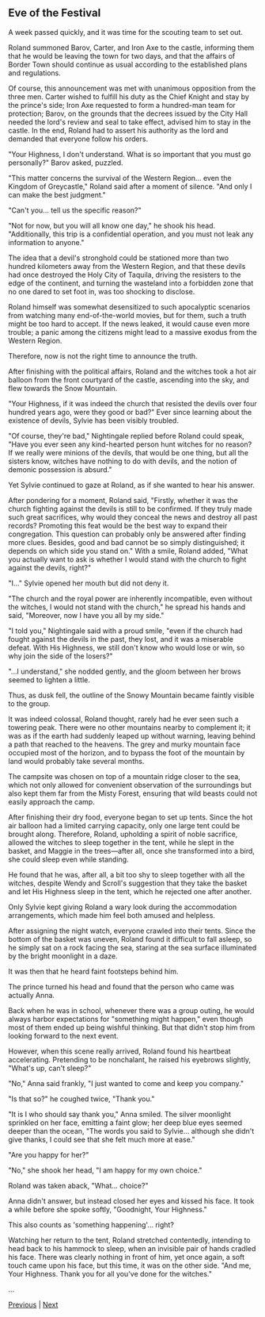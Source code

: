 ## Eve of the Festival
A week passed quickly, and it was time for the scouting team to set out.

Roland summoned Barov, Carter, and Iron Axe to the castle, informing them that he would be leaving the town for two days, and that the affairs of Border Town should continue as usual according to the established plans and regulations.

Of course, this announcement was met with unanimous opposition from the three men. Carter wished to fulfill his duty as the Chief Knight and stay by the prince's side; Iron Axe requested to form a hundred-man team for protection; Barov, on the grounds that the decrees issued by the City Hall needed the lord's review and seal to take effect, advised him to stay in the castle. In the end, Roland had to assert his authority as the lord and demanded that everyone follow his orders.

"Your Highness, I don't understand. What is so important that you must go personally?" Barov asked, puzzled.

"This matter concerns the survival of the Western Region... even the Kingdom of Greycastle," Roland said after a moment of silence. "And only I can make the best judgment."

"Can't you... tell us the specific reason?"

"Not for now, but you will all know one day," he shook his head. "Additionally, this trip is a confidential operation, and you must not leak any information to anyone."

The idea that a devil's stronghold could be stationed more than two hundred kilometers away from the Western Region, and that these devils had once destroyed the Holy City of Taquila, driving the resisters to the edge of the continent, and turning the wasteland into a forbidden zone that no one dared to set foot in, was too shocking to disclose.

Roland himself was somewhat desensitized to such apocalyptic scenarios from watching many end-of-the-world movies, but for them, such a truth might be too hard to accept. If the news leaked, it would cause even more trouble; a panic among the citizens might lead to a massive exodus from the Western Region.



Therefore, now is not the right time to announce the truth.

After finishing with the political affairs, Roland and the witches took a hot air balloon from the front courtyard of the castle, ascending into the sky, and flew towards the Snow Mountain.

"Your Highness, if it was indeed the church that resisted the devils over four hundred years ago, were they good or bad?" Ever since learning about the existence of devils, Sylvie has been visibly troubled.

"Of course, they're bad," Nightingale replied before Roland could speak, "Have you ever seen any kind-hearted person hunt witches for no reason? If we really were minions of the devils, that would be one thing, but all the sisters know, witches have nothing to do with devils, and the notion of demonic possession is absurd."

Yet Sylvie continued to gaze at Roland, as if she wanted to hear his answer.

After pondering for a moment, Roland said, "Firstly, whether it was the church fighting against the devils is still to be confirmed. If they truly made such great sacrifices, why would they conceal the news and destroy all past records? Promoting this feat would be the best way to expand their congregation. This question can probably only be answered after finding more clues. Besides, good and bad cannot be so simply distinguished; it depends on which side you stand on." With a smile, Roland added, "What you actually want to ask is whether I would stand with the church to fight against the devils, right?"

"I..." Sylvie opened her mouth but did not deny it.

"The church and the royal power are inherently incompatible, even without the witches, I would not stand with the church," he spread his hands and said, "Moreover, now I have you all by my side."

"I told you," Nightingale said with a proud smile, "even if the church had fought against the devils in the past, they lost, and it was a miserable defeat. With His Highness, we still don't know who would lose or win, so why join the side of the losers?"



"...I understand," she nodded gently, and the gloom between her brows seemed to lighten a little.

Thus, as dusk fell, the outline of the Snowy Mountain became faintly visible to the group.

It was indeed colossal, Roland thought, rarely had he ever seen such a towering peak. There were no other mountains nearby to complement it; it was as if the earth had suddenly leaped up without warning, leaving behind a path that reached to the heavens. The grey and murky mountain face occupied most of the horizon, and to bypass the foot of the mountain by land would probably take several months.

The campsite was chosen on top of a mountain ridge closer to the sea, which not only allowed for convenient observation of the surroundings but also kept them far from the Misty Forest, ensuring that wild beasts could not easily approach the camp.

After finishing their dry food, everyone began to set up tents. Since the hot air balloon had a limited carrying capacity, only one large tent could be brought along. Therefore, Roland, upholding a spirit of noble sacrifice, allowed the witches to sleep together in the tent, while he slept in the basket, and Maggie in the trees—after all, once she transformed into a bird, she could sleep even while standing.

He found that he was, after all, a bit too shy to sleep together with all the witches, despite Wendy and Scroll's suggestion that they take the basket and let His Highness sleep in the tent, which he rejected one after another.

Only Sylvie kept giving Roland a wary look during the accommodation arrangements, which made him feel both amused and helpless.

After assigning the night watch, everyone crawled into their tents. Since the bottom of the basket was uneven, Roland found it difficult to fall asleep, so he simply sat on a rock facing the sea, staring at the sea surface illuminated by the bright moonlight in a daze.

It was then that he heard faint footsteps behind him.



The prince turned his head and found that the person who came was actually Anna.

Back when he was in school, whenever there was a group outing, he would always harbor expectations for "something might happen," even though most of them ended up being wishful thinking. But that didn't stop him from looking forward to the next event.

However, when this scene really arrived, Roland found his heartbeat accelerating. Pretending to be nonchalant, he raised his eyebrows slightly, "What's up, can't sleep?"

"No," Anna said frankly, "I just wanted to come and keep you company."

"Is that so?" he coughed twice, "Thank you."

"It is I who should say thank you," Anna smiled. The silver moonlight sprinkled on her face, emitting a faint glow; her deep blue eyes seemed deeper than the ocean, "The words you said to Sylvie... although she didn't give thanks, I could see that she felt much more at ease."

"Are you happy for her?"

"No," she shook her head, "I am happy for my own choice."

Roland was taken aback, "What... choice?"



Anna didn't answer, but instead closed her eyes and kissed his face. It took a while before she spoke softly, "Goodnight, Your Highness."



This also counts as 'something happening'... right?



Watching her return to the tent, Roland stretched contentedly, intending to head back to his hammock to sleep, when an invisible pair of hands cradled his face. There was clearly nothing in front of him, yet once again, a soft touch came upon his face, but this time, it was on the other side. "And me, Your Highness. Thank you for all you've done for the witches."



...





[Previous](CH0292.md) | [Next](CH0294.md)
